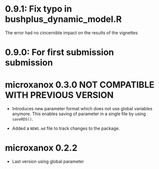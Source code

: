 # 0.9.1: Fix typo in bushplus_dynamic_model.R
The error had no cincernible impact on the results of the vignettes

# 0.9.0: For first submission submission

# microxanox 0.3.0 **NOT COMPATIBLE WITH PREVIOUS VERSION**

* Introduces new parameter format which does not use global variables anymore. This enables saving of parameter in a single file by using `saveRDS()`.

* Added a `NEWS.md` file to track changes to the package.

# microxanox 0.2.2
 * Last version using global parameter